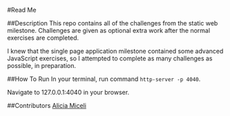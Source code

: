 #Read Me

##Description
This repo contains all of the challenges from the static web milestone. Challenges are given as optional extra work after the normal exercises are completed.

I knew that the single page application milestone contained some advanced JavaScript exercises, so I attempted to complete as many challenges as possible, in preparation.

##How To Run
In your terminal, run command ```http-server -p 4040```.

Navigate to 127.0.0.1:4040 in your browser.


##Contributors
<a href="www.github.com/aliciamiceli">Alicia Miceli</a>